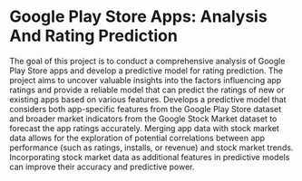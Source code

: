 # Google Play Store Apps: Analysis And Rating Prediction

The goal of this project is to conduct a comprehensive analysis of Google Play Store apps and develop a predictive model for rating prediction. The project aims to uncover valuable insights into the factors influencing app ratings and provide a reliable model that can predict the ratings of new or existing apps based on various features. Develops a predictive model that considers both app-specific features from the Google Play Store dataset and broader market indicators from the Google Stock Market dataset to forecast the app ratings accurately.
Merging app data with stock market data allows for the exploration of potential correlations between app performance (such as ratings, installs, or revenue) and stock market trends. Incorporating stock market data as additional features in predictive models can improve their accuracy and predictive power.



